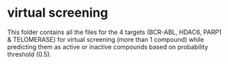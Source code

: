# virtual screening

This folder contains all the files for the 4 targets (BCR-ABL, HDAC6, PARP1 & TELOMERASE) for virtual screening (more than 1 compound) while predicting them as active or inactive compounds based on probability threshold (0.5).
